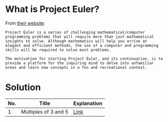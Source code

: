 # What is Project Euler?
From [their website](https://projecteuler.net/):

```
Project Euler is a series of challenging mathematical/computer programming problems that will require more than just mathematical insights to solve. Although mathematics will help you arrive at elegant and efficient methods, the use of a computer and programming skills will be required to solve most problems.

The motivation for starting Project Euler, and its continuation, is to provide a platform for the inquiring mind to delve into unfamiliar areas and learn new concepts in a fun and recreational context.
```

# Solution

| No. | Title | Explanation |
| --- | --- | --- | 
| 1 | Multiples of 3 and 5 | <a href="1-multiples-of-3-and-5.ipynb">Link</a> |